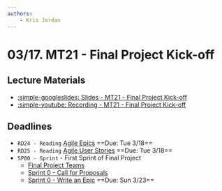 ```yaml
---
authors:
    - Kris Jordan
---
```


# 03/17. MT21 - Final Project Kick-off

## Lecture Materials

* [:simple-googleslides: Slides - MT21 - Final Project Kick-off](https://docs.google.com/presentation/d/1-aaqZKwx8XuxgFI1w0BTR_Ac8vxf_U1ru3fl7JX4q90/edit?usp=sharing)
* [:simple-youtube: Recording - MT21 - Final Project Kick-off](https://youtube.com/live/d0yRHrhh2vM?feature=share)

## Deadlines

* `RD24 - Reading` [Agile Epics](https://www.atlassian.com/agile/project-management/epics) ==Due: Tue 3/18==
* `RD25 - Reading` [Agile User Stories](https://www.atlassian.com/agile/project-management/user-stories) ==Due: Tue 3/18==
* `SP00 - Sprint` - First Sprint of Final Project
    * [Final Project Teams](https://docs.google.com/spreadsheets/d/17hDPg7UlSqmrmPqvYOTcOW5oIE4Za4ICIRfXCZrzjq4/edit?usp=sharing)
    * [Sprint 0 - Call for Proposals](../resources/exercises/sp00-cfp.md)
    * [Sprint 0 - Write an Epic](../resources/exercises/sp00-epic-stories.md) ==Due: Sun 3/23==